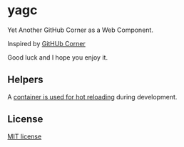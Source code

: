 # yagc

Yet Another GitHub Corner as a Web Component.

Inspired by [GitHUb Corner](https://github.com/tholman/github-corners)

Good luck and I hope you enjoy it.

## Helpers

A [container is used for hot reloading](https://github.com/migupl/hot-reloading-container) during development.

## License

[MIT license](http://www.opensource.org/licenses/mit-license.php)
